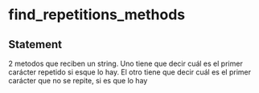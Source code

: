 # find_repetitions_methods

## Statement
2 metodos que reciben un string. 
Uno tiene que decir cuál es el primer carácter repetido si esque lo hay. 
El otro tiene que decir cuál es el primer carácter que no se repite, si es que lo hay